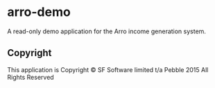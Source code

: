 # arro-demo
A read-only demo application for the Arro income generation system.

## Copyright
This application is Copyright &copy; SF Software limited t/a Pebble 2015 All Rights Reserved

